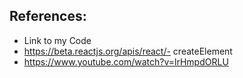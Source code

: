 ## References:
- Link to my Code
- https://beta.reactjs.org/apis/react/- createElement
- https://www.youtube.com/watch?v=lrHmpdORLU